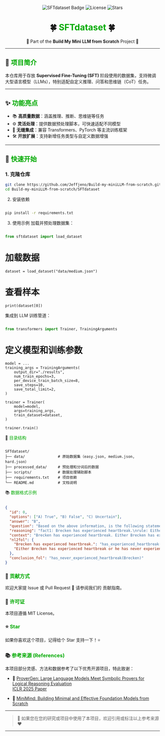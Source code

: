 <p align="center">
  <img src="https://img.shields.io/badge/SFT--Dataset-SFT%20Ready-brightgreen?style=flat-square" alt="SFTdataset Badge">
  <img src="https://img.shields.io/github/license/Jeffjeno/Build-my-miniLLM-from-scratch?style=flat-square" alt="License">
  <img src="https://img.shields.io/github/stars/Jeffjeno/Build-my-miniLLM-from-scratch?style=flat-square" alt="Stars">
</p>


<h1 align="center">🍀 <font color="#00aa00">SFTdataset</font> 🍀</h1>

<p align="center">
🌿 Part of the <b>Build My Mini LLM from Scratch</b> Project 🌿
</p>

---

## 🌱 <font color="#00aa00">项目简介</font>

本仓库用于存放 **Supervised Fine-Tuning (SFT)** 阶段使用的数据集，支持微调大型语言模型（LLMs），特别适配自定义推理、问答和思维链（CoT）任务。

---

## ✨ <font color="#00aa00">功能亮点</font>

- 📚 **高质量数据**：涵盖推理、推断、思维链等任务
- ⚙️ **灵活处理**：提供数据预处理脚本，可快速适配不同模型
- 🚀 **无缝集成**：兼容 Transformers、PyTorch 等主流训练框架
- 🛠️ **开放扩展**：支持新增任务类型与自定义数据增强

---

## 🚀 <font color="#00aa00">快速开始</font>

### 1. 克隆仓库

```bash
git clone https://github.com/Jeffjeno/Build-my-miniLLM-from-scratch.git
cd Build-my-miniLLM-from-scratch/SFTdataset
```
2. 安装依赖
```bash

pip install -r requirements.txt
```
3. 使用示例
加载并预处理数据集：

```python

from sftdataset import load_dataset
```
# 加载数据
```
dataset = load_dataset("data/medium.json")
```
# 查看样本
```
print(dataset[0])
```
集成到 LLM 训练管道：

```python

from transformers import Trainer, TrainingArguments
```
# 定义模型和训练参数
```
model = ...
training_args = TrainingArguments(
    output_dir="./results",
    num_train_epochs=3,
    per_device_train_batch_size=8,
    save_steps=10,
    save_total_limit=2,
)

trainer = Trainer(
    model=model,
    args=training_args,
    train_dataset=dataset,
)

trainer.train()
```
📂 <font color="#00aa00">目录结构</font>
```text

SFTdataset/
├── data/               # 原始数据集（easy.json, medium.json, hard.json）
├── processed_data/     # 预处理和分词后的数据
├── scripts/            # 数据处理辅助脚本
├── requirements.txt    # 项目依赖
└── README.md           # 文档说明
```
📚 <font color="#00aa00">数据格式示例</font>
```json

{
  "id": 0,
  "options": ["A) True", "B) False", "C) Uncertain"],
  "answer": "B",
  "question": "Based on the above information, is the following statement true, false, or uncertain? Brecken has never experienced heartbreak.",
  "reasoning": "fact1: Brecken has experienced heartbreak.\nrule: Either Brecken has experienced heartbreak or he has never experienced heartbreak, but not both.\nconclusion: Brecken has experienced heartbreak.\n\nTherefore, it is false that Brecken has never experienced heartbreak. The correct option is: B.",
  "context": "Brecken has experienced heartbreak. Either Brecken has experienced heartbreak or he has never experienced heartbreak, but not both.",
  "nl2fol": {
    "Brecken has experienced heartbreak.": "has_experienced_heartbreak(Brecken)",
    "Either Brecken has experienced heartbreak or he has never experienced heartbreak, but not both.": "has_experienced_heartbreak(Brecken) ⊕ has_never_experienced_heartbreak(Brecken)"
  },
  "conclusion_fol": "has_never_experienced_heartbreak(Brecken)"
}
```
### 🤝 <font color="#00aa00">贡献方式</font>
欢迎大家提 Issue 或 Pull Request 🎯
请参阅我们的 贡献指南。

### 📜 <font color="#00aa00">许可证</font>
本项目遵循 MIT License。

### ⭐ <font color="#00aa00">Star</font>
如果你喜欢这个项目，记得给个 Star 支持一下！⭐ </p> 
### 📚 <font color="#00aa00">参考来源 (References)</font>

本项目部分灵感、方法和数据参考了以下优秀开源项目，特此致谢：

- 🌿 [ProverGen: Large Language Models Meet Symbolic Provers for Logical Reasoning Evaluation](https://github.com/opendatalab/ProverGen)  
  [ICLR 2025 Paper](https://openreview.net/forum?id=C25SgeXWjE)

- 🌿 [MiniMind: Building Minimal and Effective Foundation Models from Scratch](https://github.com/jingyaogong/minimind)

---

> 📌 如果您在您的研究或项目中使用了本项目，欢迎引用或标注以上参考来源 ❤️
---

